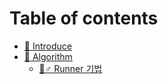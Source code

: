 # Table of contents

* [👋 Introduce](README.md)
* [🌊 Algorithm](algorithm/README.md)
  * [🏃♂ Runner 기법](algorithm/runner.md)
